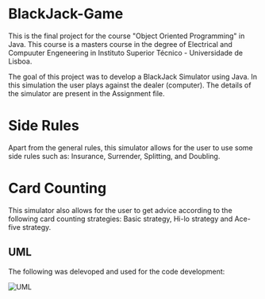# BlackJack-Game

This is the final project for the course "Object Oriented Programming" in Java. This course is a masters course in the degree of Electrical and Compuuter Engeneering in Instituto Superior Técnico - Universidade de Lisboa.

The goal of this project was to develop a BlackJack Simulator using Java. In this simulation the user plays against the dealer (computer). The details of the simulator are present in the Assignment file.

# Side Rules

Apart from the general rules, this simulator allows for the user to use some side rules such as: Insurance, Surrender, Splitting, and Doubling.

# Card Counting

This simulator also allows for the user to get advice according to the following card counting strategies: Basic strategy, Hi-lo strategy and Ace-five strategy.

## UML

The following was delevoped and used for the code development:

![UML](https://user-images.githubusercontent.com/31959975/221369880-c9c23a8b-b7e7-4c95-bc4d-98fb52ee2288.jpg)
